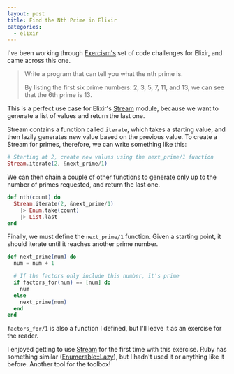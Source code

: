 ```yaml
---
layout: post
title: Find the Nth Prime in Elixir
categories:
  - elixir
---
```


I've been working through [Exercism's][exercism] set of code challenges for 
Elixir, and came across this one.

> Write a program that can tell you what the nth prime is.
>
> By listing the first six prime numbers: 2, 3, 5, 7, 11, and 13, we can
> see that the 6th prime is 13.

This is a perfect use case for Elixir's [Stream][elixir-stream] module, because
we want to generate a list of values and return the last one. 

<!-- more -->

Stream contains a function called `iterate`, which takes a starting value, and 
then lazily generates new value based on the previous value. To create a Stream
for primes, therefore, we can write something like this:

```elixir
# Starting at 2, create new values using the next_prime/1 function
Stream.iterate(2, &next_prime/1)
```

We can then chain a couple of other functions to generate only up to the number
of primes requested, and return the last one.

```elixir
def nth(count) do
  Stream.iterate(2, &next_prime/1)
    |> Enum.take(count)
    |> List.last
end
```

Finally, we must define the `next_prime/1` function. Given a starting point, it
should iterate until it reaches another prime number.

```elixir
def next_prime(num) do
  num = num + 1

  # If the factors only include this number, it's prime
  if factors_for(num) == [num] do
    num
  else
    next_prime(num)
  end
end
```

`factors_for/1` is also a function I defined, but I'll leave it as an exercise
for the reader.

I enjoyed getting to use [Stream][elixir-stream] for the first time with this
exercise. Ruby has something similar ([Enumerable::Lazy][lazy]), but I hadn't
used it or anything like it before. Another tool for the toolbox!

[lazy]: http://railsware.com/blog/2012/03/13/ruby-2-0-enumerablelazy/
[elixir-stream]: http://elixir-lang.org/docs/stable/elixir/Stream.html
[exercism]: http://exercism.io
